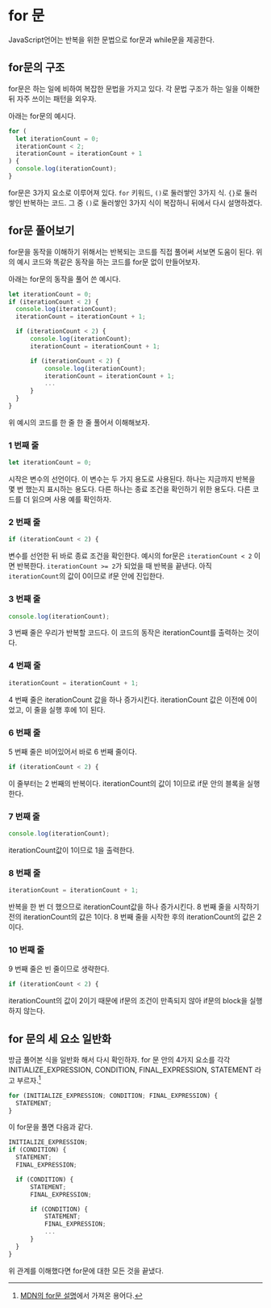 # for 문

JavaScript언어는 반복을 위한 문법으로 for문과 while문을 제공한다.

## for문의 구조

for문은 하는 일에 비하여 복잡한 문법을 가지고 있다.
각 문법 구조가 하는 일을 이해한 뒤 자주 쓰이는 패턴을 외우자.

아래는 for문의 예시다.

```javascript
for (
  let iterationCount = 0;
  iterationCount < 2;
  iterationCount = iterationCount + 1
) {
  console.log(iterationCount);
}
```

for문은 3가지 요소로 이루어져 있다. `for` 키워드, `()`로 둘러쌓인 3가지 식.
`{}`로 둘러쌓인 반복하는 코드.
그 중 `()`로 둘러쌓인 3가지 식이 복잡하니 뒤에서 다시 설명하겠다.

## for문 풀어보기

for문을 동작을 이해하기 위해서는 반복되는 코드를 직접 풀어써 서보면 도움이 된다.
위의 예시 코드와 똑같은 동작을 하는 코드를 for문 없이 만들어보자.

아래는 for문의 동작을 풀어 쓴 예시다.

```javascript
let iterationCount = 0;
if (iterationCount < 2) {
  console.log(iterationCount);
  iterationCount = iterationCount + 1;

  if (iterationCount < 2) {
      console.log(iterationCount);
      iterationCount = iterationCount + 1;

      if (iterationCount < 2) {
          console.log(iterationCount);
          iterationCount = iterationCount + 1;
          ...
      }
  }
}
```

위 예시의 코드를 한 줄 한 줄 풀어서 이해해보자.

### 1 번째 줄

```javascript
let iterationCount = 0;
```

시작은 변수의 선언이다. 이 변수는 두 가지 용도로 사용된다.
하나는 지금까지 반복을 몇 번 했는지 표시하는 용도다.
다른 하나는 종료 조건을 확인하기 위한 용도다.
다른 코드를 더 읽으며 사용 예를 확인하자.

### 2 번째 줄

```javascript
if (iterationCount < 2) {
```

변수를 선언한 뒤 바로 종료 조건을 확인한다.
예시의 for문은 `iterationCount < 2` 이면 반복한다.
`iterationCount >= 2`가 되었을 때 반복을 끝낸다.
아직 `iterationCount`의 값이 0이므로 if문 안에 진입한다.

### 3 번째 줄

```javascript
console.log(iterationCount);
```

3 번째 줄은 우리가 반복할 코드다.
이 코드의 동작은 iterationCount를 출력하는 것이다.

### 4 번째 줄

```javascript
iterationCount = iterationCount + 1;
```

4 번째 줄은 iterationCount 값을 하나 증가시킨다.
iterationCount 값은 이전에 0이었고, 이 줄을 실행 후에 1이 된다.

### 6 번째 줄

5 번째 줄은 비어있어서 바로 6 번째 줄이다.

```javascript
if (iterationCount < 2) {
```

이 줄부터는 2 번째의 반복이다. iterationCount의 값이 1이므로 if문 안의
블록을 실행한다.

### 7 번째 줄

```javascript
console.log(iterationCount);
```

iterationCount값이 1이므로 1을 출력한다.

### 8 번째 줄

```javascript
iterationCount = iterationCount + 1;
```

반복을 한 번 더 했으므로 iterationCount값을 하나 증가시킨다.
8 번째 줄을 시작하기 전의 iterationCount의 값은 1이다.
8 번째 줄을 시작한 후의 iterationCount의 값은 2이다.

### 10 번째 줄

9 번째 줄은 빈 줄이므로 생략한다.

```javascript
if (iterationCount < 2) {
```

iterationCount의 값이 2이기 때문에 if문의 조건이 만족되지 않아
if문의 block을 실행하지 않는다.

## for 문의 세 요소 일반화

방금 풀어본 식을 일반화 해서 다시 확인하자.
for 문 안의 4가지 요소를 각각 INITIALIZE_EXPRESSION, CONDITION, FINAL_EXPRESSION, STATEMENT
라고 부르자.[^mdn에서-가져온-용어]

[^mdn에서-가져온-용어]: [MDN의 for문 설명](https://developer.mozilla.org/ko/docs/Web/JavaScript/Reference/Statements/for)에서 가져온 용어다.

```javascript
for (INITIALIZE_EXPRESSION; CONDITION; FINAL_EXPRESSION) {
  STATEMENT;
}
```

이 for문을 풀면 다음과 같다.

```javascript
INITIALIZE_EXPRESSION;
if (CONDITION) {
  STATEMENT;
  FINAL_EXPRESSION;

  if (CONDITION) {
      STATEMENT;
      FINAL_EXPRESSION;

      if (CONDITION) {
          STATEMENT;
          FINAL_EXPRESSION;
          ...
      }
  }
}
```

위 관계를 이해했다면 for문에 대한 모든 것을 끝냈다.
